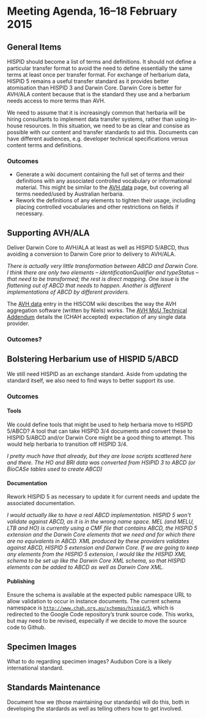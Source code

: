 Meeting Agenda, 16–18 February 2015
===================================

## General Items

HISPID should become a list of terms and definitions. It should not define a particular transfer format to avoid the need to define essentially the same terms at least once per transfer format. For exchange of herbarium data, HISPID 5 remains a useful transfer standard as it provides better atomisation than HISPID 3 and Darwin Core. Darwin Core is better for AVH/ALA content because that is the standard they use and a herbarium needs access to more terms than AVH.

We need to assume that it is increasingly common that herbaria will be hiring consultants to implement data transfer systems, rather than using in-house resources. In this situation, we need to be as clear and consise as possible with our content and transfer standards to aid this. Documents can have different audiences, e.g. developer technical specifications versus content terms and definitions.

### Outcomes

*   Generate a wiki document containing the full set of terms and their definitions with any associated controlled vocabulary or informational material. This might be similar to the [AVH data](http://hiscom.rbg.vic.gov.au/wiki/AVH_data) page, but covering all terms needed/used by Australian herbaria.
*   Rework the definitions of any elements to tighten their usage, including placing controlled vocabularies and other restrictions on fields if necessary.

## Supporting AVH/ALA

Deliver Darwin Core to AVH/ALA at least as well as HISPID 5/ABCD, thus avoiding a conversion to Darwin Core prior to delivery to AVH/ALA.

  _There is actually very little transformation between ABCD and Darwin Core. I think there are only two elements – identificationQualifier and typeStatus – that need to be transformed; the rest is direct mapping. One issue is the flattening out of ABCD that needs to happen. Another is different implementations of ABCD by different providers._

The [AVH data](http://hiscom.rbg.vic.gov.au/wiki/AVH_data) entry in the HISCOM wiki describes the way the AVH aggregation software (written by Niels) works. The [AVH MoU Technical Addendum](http://hiscom.rbg.vic.gov.au/wiki/AVH_MoU_Technical_Addendum) details the (CHAH accepted) expectation of any single data provider.

### Outcomes?

## Bolstering Herbarium use of HISPID 5/ABCD

We still need HISPID as an exchange standard. Aside from updating the standard itself, we also need to find ways to better support its use.

### Outcomes

#### Tools

We could define tools that might be used to help herbaria move to HISPID 5/ABCD? A tool that can take HISPID 3/4 documents and convert these to HISPID 5/ABCD and/or Darwin Core might be a good thing to attempt. This would help herbaria to transition off HISPID 3/4.

  _I pretty much have that already, but they are loose scripts scattered here and there. The HO and BRI data was converted from HSIPID 3 to ABCD (or BioCASe tables used to create ABCD)_

#### Documentation

Rework HISPID 5 as necessary to update it for current needs and update the associated documentation.

  _I would actually like to have a real ABCD implementation. HISPID 5 won't validate against ABCD, as it is in the wrong name space. MEL (and MELU, LTB and HO) is currently using a CMF file that contains ABCD, the HISPID 5 extension and the Darwin Core elements that we need and for which there are no equivalents in ABCD. XML produced by these providers validates against ABCD, HISPID 5 extension and Darwin Core. If we are going to keep any elements from the HISPID 5 extension, I would like the HISPID XML schema to be set up like the Darwin Core XML schema, so that HISPID elements can be added to ABCD as well as Darwin Core XML._

#### Publishing

Ensure the schema is available at the expected public namespace URL to allow validation to occur in instance documents. The current schema namespace is <code>http://www.chah.org.au/schemas/hispid/5</code>, which is redirected to the Google Code repository’s trunk source code. This works, but may need to be revised, especially if we decide to move the source code to Github.

## Specimen Images

What to do regarding specimen images? Audubon Core is a likely international standard.

## Standards Maintenance

Document how we (those maintaining our standards) will do this, both in developing the stardards as well as telling others how to get involved.
